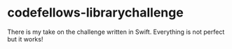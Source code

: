 # codefellows-librarychallenge


There is my take on the challenge written in Swift.
Everything is not perfect but it works!
